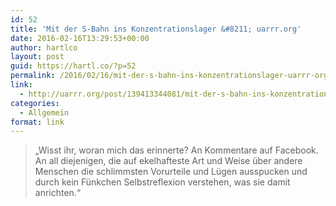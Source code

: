 ```yaml
---
id: 52
title: 'Mit der S-Bahn ins Konzentrationslager &#8211; uarrr.org'
date: 2016-02-16T13:29:53+00:00
author: hartlco
layout: post
guid: https://hartl.co/?p=52
permalink: /2016/02/16/mit-der-s-bahn-ins-konzentrationslager-uarrr-org/
link:
  - http://uarrr.org/post/139413344081/mit-der-s-bahn-ins-konzentrationslager-ist-es
categories:
  - Allgemein
format: link
---
```

> &#8222;Wisst ihr, woran mich das erinnerte? An Kommentare auf Facebook. An all diejenigen, die auf ekelhafteste Art und Weise über andere Menschen die schlimmsten Vorurteile und Lügen ausspucken und durch kein Fünkchen Selbstreflexion verstehen, was sie damit anrichten.&#8220;